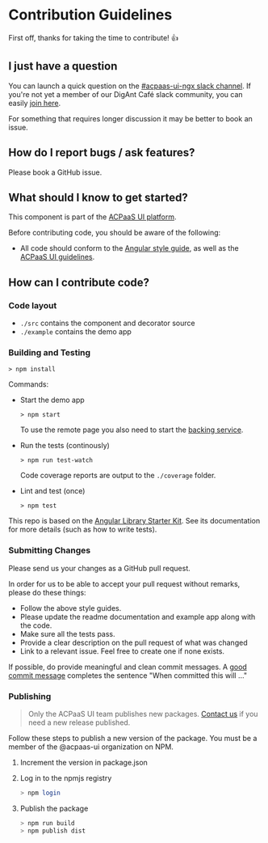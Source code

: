 # Contribution Guidelines

First off, thanks for taking the time to contribute! :+1:

## I just have a question

You can launch a quick question on the [#acpaas-ui-ngx slack channel](https://digantcafe.slack.com/messages/CDF95H5B7). If you're not yet a member of our DigAnt Café slack community, you can easily [join here](https://digantcafe-slack.digipolis.be/).

For something that requires longer discussion it may be better to book an issue.

## How do I report bugs / ask features?

Please book a GitHub issue.

## What should I know to get started?

This component is part of the [ACPaaS UI platform](https://acpaas-ui.digipolis.be).

Before contributing code, you should be aware of the following:

- All code should conform to the [Angular style guide](https://angular.io/guide/styleguide), as well as the [ACPaaS UI guidelines](https://acpaas-ui.digipolis.be/docs/guidelines).

## How can I contribute code?

### Code layout

- `./src` contains the component and decorator source
- `./example` contains the demo app

### Building and Testing

`> npm install`

Commands:

- Start the demo app

  `> npm start`

  To use the remote page you also need to start the [backing service](http://example.com/TODO).

- Run the tests (continously)

  `> npm run test-watch`

  Code coverage reports are output to the `./coverage` folder.

- Lint and test (once)

  `> npm test`

This repo is based on the [Angular Library Starter Kit](https://github.com/zurfyx/angular-library-starter-kit). See its documentation for more details (such as how to write tests).

### Submitting Changes

Please send us your changes as a GitHub pull request.

In order for us to be able to accept your pull request without remarks, please do these things:

- Follow the above style guides.
- Please update the readme documentation and example app along with the code.
- Make sure all the tests pass.
- Provide a clear description on the pull request of what was changed
- Link to a relevant issue. Feel free to create one if none exists.

If possible, do provide meaningful and clean commit messages. A [good commit message](https://chris.beams.io/posts/git-commit/) completes the sentence "When committed this will …"

### Publishing

> Only the ACPaaS UI team publishes new packages. [Contact us](https://acpaas-ui.digipolis.be/contact) if you need a new release published.

Follow these steps to publish a new version of the package.
You must be a member of the @acpaas-ui organization on NPM.

1. Increment the version in package.json
2. Log in to the npmjs registry

    ```sh
    > npm login
    ```

3. Publish the package

    ```sh
    > npm run build
    > npm publish dist
    ```
